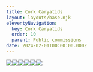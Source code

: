 ```yaml
---
title: Cork Caryatids
layout: layouts/base.njk
eleventyNavigation:
  key: Cork Caryatids
  order: 10
  parent: Public commissions
date: 2024-02-01T00:00:00.000Z
---
```

![](https://s3.eu-west-1.amazonaws.com/jessicaakerman.com/With+ship+2021-06-26+at+11.28.15+%282%29.jpeg)![](https://s3.eu-west-1.amazonaws.com/jessicaakerman.com/Super+2021-06-26+at+11.29.51.jpeg)![](https://s3.eu-west-1.amazonaws.com/jessicaakerman.com/Nice+2021-06-26+at+11.28.13.jpeg)![](https://s3.eu-west-1.amazonaws.com/jessicaakerman.com/Deffo+2021-06-26+at+11.29.53.jpeg)![](https://s3.eu-west-1.amazonaws.com/jessicaakerman.com/Cork_Caryatids-JAkerman.png)![](https://s3.eu-west-1.amazonaws.com/jessicaakerman.com/Drinkers+2021-06-26+at+11.28.16.jpeg)
